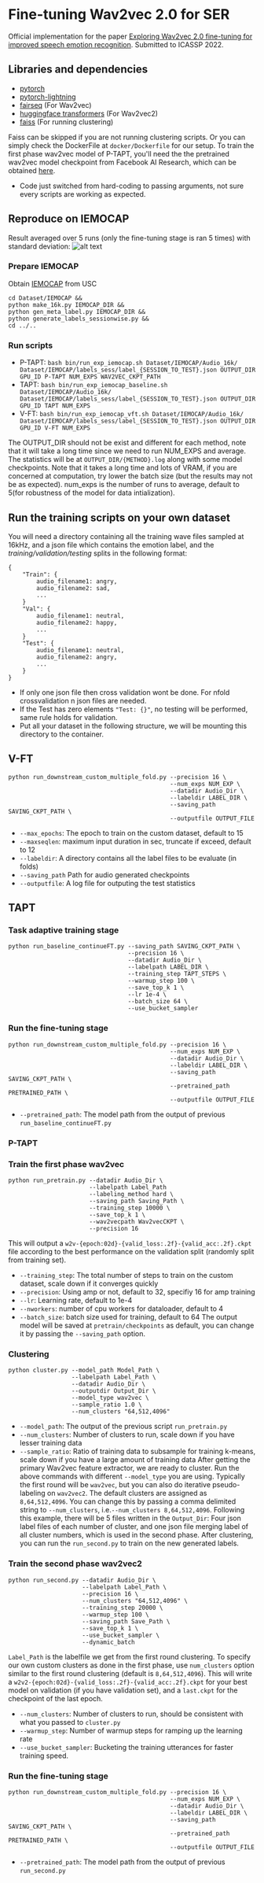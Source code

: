 # Fine-tuning Wav2vec 2.0 for SER
Official implementation for the paper [Exploring Wav2vec 2.0 fine-tuning for improved speech emotion recognition](http://arxiv.org/abs/2110.06309).
Submitted to ICASSP 2022.

## Libraries and dependencies
 - [pytorch](https://github.com/pytorch/pytorch)
 - [pytorch-lightning](https://github.com/PyTorchLightning/pytorch-lightning)
 - [fairseq](https://github.com/pytorch/fairseq) (For Wav2vec)
 - [huggingface transformers](https://huggingface.co) (For Wav2vec2)
 - [faiss](https://github.com/facebookresearch/faiss) (For running clustering)

Faiss can be skipped if you are not running clustering scripts.
Or you can simply check the DockerFile at `docker/Dockerfile` for our setup.
To train the first phase wav2vec model of P-TAPT, you'll need the the pretrained wav2vec model checkpoint from Facebook AI Research, which can be obtained [here](https://dl.fbaipublicfiles.com/fairseq/wav2vec/wav2vec_large.pt).

 - Code just switched from hard-coding to passing arguments, not sure every scripts are working as expected.

## Reproduce on IEMOCAP
Result averaged over 5 runs (only the fine-tuning stage is ran 5 times) with standard deviation:
![alt text](https://github.com/b04901014/FT-w2v2-ser/blob/main/result.png?raw=true)

### Prepare IEMOCAP
Obtain [IEMOCAP](https://sail.usc.edu/iemocap/) from USC
```
cd Dataset/IEMOCAP &&
python make_16k.py IEMOCAP_DIR &&
python gen_meta_label.py IEMOCAP_DIR &&
python generate_labels_sessionwise.py &&
cd ../..
```
### Run scripts
 - P-TAPT: `bash bin/run_exp_iemocap.sh Dataset/IEMOCAP/Audio_16k/ Dataset/IEMOCAP/labels_sess/label_{SESSION_TO_TEST}.json OUTPUT_DIR GPU_ID P-TAPT NUM_EXPS WAV2VEC_CKPT_PATH`
 - TAPT: `bash bin/run_exp_iemocap_baseline.sh Dataset/IEMOCAP/Audio_16k/ Dataset/IEMOCAP/labels_sess/label_{SESSION_TO_TEST}.json OUTPUT_DIR GPU_ID TAPT NUM_EXPS`
 - V-FT: `bash bin/run_exp_iemocap_vft.sh Dataset/IEMOCAP/Audio_16k/ Dataset/IEMOCAP/labels_sess/label_{SESSION_TO_TEST}.json OUTPUT_DIR GPU_ID V-FT NUM_EXPS`

The OUTPUT_DIR should not be exist and different for each method, note that it will take a long time since we need to run NUM_EXPS and average. The statistics will be at `OUTPUT_DIR/{METHOD}.log` along with some model checkpoints. Note that it takes a long time and lots of VRAM, if you are concerned at computation, try lower the batch size (but the results may not be as expected). num_exps is the number of runs to average, default to 5(for robustness of the model for data intialization).

## Run the training scripts on your own dataset
You will need a directory containing all the training wave files sampled at 16kHz, and a json file which contains the emotion label, and the *training/validation/testing* splits in the following format:
```
{
    "Train": {
        audio_filename1: angry,
        audio_filename2: sad,
        ...
    }
    "Val": {
        audio_filename1: neutral,
        audio_filename2: happy,
        ...
    }
    "Test": {
        audio_filename1: neutral,
        audio_filename2: angry,
        ...
    }
}
```
 - If only one json file then cross validation wont be done. For nfold crossvalidation n json files are needed. 
 - If the Test has zero elements `"Test: {}"`, no testing will be performed, same rule holds for validation.
 - Put all your dataset in the following structure, we will be mounting this directory to the container.

## V-FT
```
python run_downstream_custom_multiple_fold.py --precision 16 \
                                              --num_exps NUM_EXP \
                                              --datadir Audio_Dir \
                                              --labeldir LABEL_DIR \
                                              --saving_path SAVING_CKPT_PATH \
                                              --outputfile OUTPUT_FILE
```
 - `--max_epochs`: The epoch to train on the custom dataset, default to 15
 - `--maxseqlen`: maximum input duration in sec, truncate if exceed, default to 12
 - `--labeldir`: A directory contains all the label files to be evaluate (in folds)
 - `--saving_path` Path for audio generated checkpoints
 - `--outputfile`: A log file for outputing the test statistics

## TAPT

### Task adaptive training stage
```
python run_baseline_continueFT.py --saving_path SAVING_CKPT_PATH \
                                  --precision 16 \
                                  --datadir Audio_Dir \
                                  --labelpath LABEL_DIR \
                                  --training_step TAPT_STEPS \
                                  --warmup_step 100 \
                                  --save_top_k 1 \
                                  --lr 1e-4 \
                                  --batch_size 64 \ 
                                  --use_bucket_sampler
```

### Run the fine-tuning stage
```
python run_downstream_custom_multiple_fold.py --precision 16 \
                                              --num_exps NUM_EXP \
                                              --datadir Audio_Dir \
                                              --labeldir LABEL_DIR \
                                              --saving_path SAVING_CKPT_PATH \
                                              --pretrained_path PRETRAINED_PATH \
                                              --outputfile OUTPUT_FILE
```
 - `--pretrained_path`: The model path from the output of previous `run_baseline_continueFT.py`

### P-TAPT
### Train the first phase wav2vec
```
python run_pretrain.py --datadir Audio_Dir \
                       --labelpath Label_Path
                       --labeling_method hard \
                       --saving_path Saving_Path \
                       --training_step 10000 \
                       --save_top_k 1 \
                       --wav2vecpath Wav2vecCKPT \
                       --precision 16
```
This will output a `w2v-{epoch:02d}-{valid_loss:.2f}-{valid_acc:.2f}.ckpt` file according to the best performance on the validation split (randomly split from training set).
 - `--training_step`: The total number of steps to train on the custom dataset, scale down if it converges quickly
 - `--precision`: Using amp or not, default to 32, specifiy 16 for amp training
 - `--lr`: Learning rate, default to 1e-4
 - `--nworkers`: number of cpu workers for dataloader, default to 4
 - `--batch_size`: batch size used for training, default to 64
The output model will be saved at `pretrain/checkpoints` as default, you can change it by passing the `--saving_path` option.

### Clustering
```
python cluster.py --model_path Model_Path \
                  --labelpath Label_Path \
                  --datadir Audio_Dir \
                  --outputdir Output_Dir \
                  --model_type wav2vec \
                  --sample_ratio 1.0 \
                  --num_clusters "64,512,4096"
```
 - `--model_path`: The output of the previous script `run_pretrain.py`
 - `--num_clusters`: Number of clusters to run, scale down if you have lesser training data
 -  `--sample_ratio`: Ratio of training data to subsample for training k-means, scale down if you have a large amount of training data
After getting the primary Wav2vec feature extractor, we are ready to cluster.
Run the above commands with different `--model_type` you are using.
Typically the first round will be `wav2vec`, but you can also do iterative pseudo-labeling on `wav2vec2`.
The default clusters are assigned as `8,64,512,4096`. You can change this by passing a comma delimited string to `--num_clusters`, i.e.`--num_clusters 8,64,512,4096`. Following this example, there will be 5 files written in the `Output_Dir`: Four json label files of each number of cluster, and one json file merging label of all cluster numbers, which is used in the second phase.
After clustering, you can run the `run_second.py` to train on the new generated labels.

### Train the second phase wav2vec2
```
python run_second.py --datadir Audio_Dir \
                     --labelpath Label_Path \
                     --precision 16 \
                     --num_clusters "64,512,4096" \
                     --training_step 20000 \
                     --warmup_step 100 \
                     --saving_path Save_Path \
                     --save_top_k 1 \
                     --use_bucket_sampler \
                     --dynamic_batch
```
`Label_Path` is the labelfile we get from the first round clustering. To specify our own custom clusters as done in the first phase, use `num_clusters` option similar to the first round clustering (default is `8,64,512,4096`).
This will write a `w2v2-{epoch:02d}-{valid_loss:.2f}-{valid_acc:.2f}.ckpt` for your best model on validation (if you have validation set), and a `last.ckpt` for the checkpoint of the last epoch.
 - `--num_clusters`: Number of clusters to run, should be consistent with what you passed to `cluster.py`
 - `--warmup_step`: Number of warmup steps for ramping up the learning rate
 - `--use_bucket_sampler`: Bucketing the training utterances for faster training speed.

### Run the fine-tuning stage
```
python run_downstream_custom_multiple_fold.py --precision 16 \
                                              --num_exps NUM_EXP \
                                              --datadir Audio_Dir \
                                              --labeldir LABEL_DIR \
                                              --saving_path SAVING_CKPT_PATH \
                                              --pretrained_path PRETRAINED_PATH \
                                              --outputfile OUTPUT_FILE
```
 - `--pretrained_path`: The model path from the output of previous `run_second.py`
